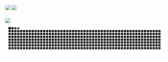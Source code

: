 <div>
  <img height="184em" src="https://github-readme-stats.vercel.app/api?username=Carlos-hcal&show_icons=true&theme=algolia&bg_color=0d1117&border_color=0d1117&include_all_commits=true&count_private=true&locale=pt-br"/>
  <img height="184em" src="https://github-readme-stats.vercel.app/api/top-langs/?username=Carlos-hcal&layout=compact&border_color=0d1117&bg_color=0d1117&locale=pt-br"/>
</div>

###

<div>
  <img src="https://skillicons.dev/icons?i=figma,ts,react,gamemakerstudio,unity,cs,tailwind,sass,mysql,php" />
</div>

<div >
  <picture>
    <source media="(prefers-color-scheme: dark)" srcset="https://raw.githubusercontent.com/Carlos-hcal/Carlos-hcal/output/github-contribution-grid-snake-dark.svg">
    <source media="(prefers-color-scheme: dark)" srcset="https://raw.githubusercontent.com/Carlos-hcal/Carlos-hcal/output/github-contribution-grid-snake.svg">
    <img alt="github contribution grid snake animation" src="https://raw.githubusercontent.com/Carlos-hcal/Carlos-hcal/output/github-contribution-grid-snake.svg">
  </picture>
</div>
  
